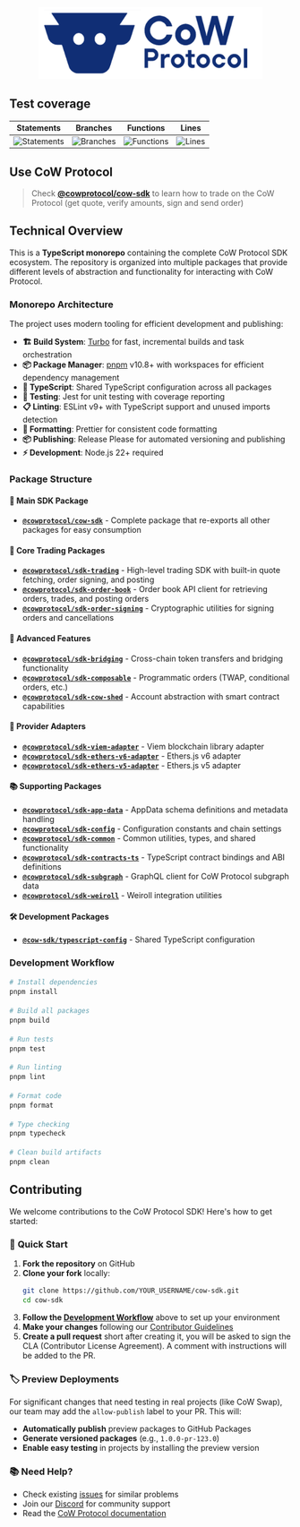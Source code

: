 <p align="center">
  <img width="400" src="https://github.com/cowprotocol/cow-sdk/raw/main/docs/images/CoW.png" />
</p>

## Test coverage

| Statements                                                                                 | Branches                                                                       | Functions                                                                                | Lines                                                                            |
| ------------------------------------------------------------------------------------------ | ------------------------------------------------------------------------------ | ---------------------------------------------------------------------------------------- | -------------------------------------------------------------------------------- |
| ![Statements](https://img.shields.io/badge/statements-94.77%25-brightgreen.svg?style=flat) | ![Branches](https://img.shields.io/badge/branches-76.78%25-red.svg?style=flat) | ![Functions](https://img.shields.io/badge/functions-97.43%25-brightgreen.svg?style=flat) | ![Lines](https://img.shields.io/badge/lines-97.67%25-brightgreen.svg?style=flat) |

## Use CoW Protocol

> Check [**@cowprotocol/cow-sdk**](https://github.com/cowprotocol/cow-sdk/tree/main/packages/sdk/README.md) to learn how to trade on the CoW Protocol (get quote, verify amounts, sign and send order)

## Technical Overview

This is a **TypeScript monorepo** containing the complete CoW Protocol SDK ecosystem. The repository is organized into multiple packages that provide different levels of abstraction and functionality for interacting with CoW Protocol.

### Monorepo Architecture

The project uses modern tooling for efficient development and publishing:

- **🏗️ Build System**: [Turbo](https://turbo.build/) for fast, incremental builds and task orchestration
- **📦 Package Manager**: [pnpm](https://pnpm.io/) v10.8+ with workspaces for efficient dependency management
- **🔧 TypeScript**: Shared TypeScript configuration across all packages
- **🧪 Testing**: Jest for unit testing with coverage reporting
- **📋 Linting**: ESLint v9+ with TypeScript support and unused imports detection
- **🎨 Formatting**: Prettier for consistent code formatting
- **📦 Publishing**: Release Please for automated versioning and publishing
- **⚡ Development**: Node.js 22+ required

### Package Structure

#### 🎯 Main SDK Package

- **[`@cowprotocol/cow-sdk`](https://github.com/cowprotocol/cow-sdk/tree/main/packages/sdk/README.md)** - Complete package that re-exports all other packages for easy consumption

#### 🔧 Core Trading Packages

- **[`@cowprotocol/sdk-trading`](https://github.com/cowprotocol/cow-sdk/tree/main/packages/trading/README.md)** - High-level trading SDK with built-in quote fetching, order signing, and posting
- **[`@cowprotocol/sdk-order-book`](https://github.com/cowprotocol/cow-sdk/tree/main/packages/order-book/README.md)** - Order book API client for retrieving orders, trades, and posting orders
- **[`@cowprotocol/sdk-order-signing`](https://github.com/cowprotocol/cow-sdk/tree/main/packages/order-signing/README.md)** - Cryptographic utilities for signing orders and cancellations

#### 🌉 Advanced Features

- **[`@cowprotocol/sdk-bridging`](https://github.com/cowprotocol/cow-sdk/tree/main/packages/bridging/README.md)** - Cross-chain token transfers and bridging functionality
- **[`@cowprotocol/sdk-composable`](https://github.com/cowprotocol/cow-sdk/tree/main/packages/composable/README.md)** - Programmatic orders (TWAP, conditional orders, etc.)
- **[`@cowprotocol/sdk-cow-shed`](https://github.com/cowprotocol/cow-sdk/tree/main/packages/cow-shed/README.md)** - Account abstraction with smart contract capabilities

#### 🔌 Provider Adapters

- **[`@cowprotocol/sdk-viem-adapter`](https://github.com/cowprotocol/cow-sdk/tree/main/packages/providers/viem-adapter/README.md)** - Viem blockchain library adapter
- **[`@cowprotocol/sdk-ethers-v6-adapter`](https://github.com/cowprotocol/cow-sdk/tree/main/packages/providers/ethers-v6-adapter/README.md)** - Ethers.js v6 adapter
- **[`@cowprotocol/sdk-ethers-v5-adapter`](https://github.com/cowprotocol/cow-sdk/tree/main/packages/providers/ethers-v5-adapter/README.md)** - Ethers.js v5 adapter

#### 📚 Supporting Packages

- **[`@cowprotocol/sdk-app-data`](https://github.com/cowprotocol/cow-sdk/tree/main/packages/app-data/README.md)** - AppData schema definitions and metadata handling
- **[`@cowprotocol/sdk-config`](https://github.com/cowprotocol/cow-sdk/tree/main/packages/config/README.md)** - Configuration constants and chain settings
- **[`@cowprotocol/sdk-common`](https://github.com/cowprotocol/cow-sdk/tree/main/packages/common/README.md)** - Common utilities, types, and shared functionality
- **[`@cowprotocol/sdk-contracts-ts`](https://github.com/cowprotocol/cow-sdk/tree/main/packages/contracts-ts/README.md)** - TypeScript contract bindings and ABI definitions
- **[`@cowprotocol/sdk-subgraph`](https://github.com/cowprotocol/cow-sdk/tree/main/packages/subgraph/README.md)** - GraphQL client for CoW Protocol subgraph data
- **[`@cowprotocol/sdk-weiroll`](https://github.com/cowprotocol/cow-sdk/tree/main/packages/weiroll/README.md)** - Weiroll integration utilities

#### 🛠️ Development Packages

- **[`@cow-sdk/typescript-config`](https://github.com/cowprotocol/cow-sdk/tree/main/packages/typescript-config)** - Shared TypeScript configuration

### Development Workflow

```bash
# Install dependencies
pnpm install

# Build all packages
pnpm build

# Run tests
pnpm test

# Run linting
pnpm lint

# Format code
pnpm format

# Type checking
pnpm typecheck

# Clean build artifacts
pnpm clean
```

## Contributing

We welcome contributions to the CoW Protocol SDK! Here's how to get started:

### 🚀 **Quick Start**

1. **Fork the repository** on GitHub
2. **Clone your fork** locally:
   ```bash
   git clone https://github.com/YOUR_USERNAME/cow-sdk.git
   cd cow-sdk
   ```
3. **Follow the [Development Workflow](#development-workflow)** above to set up your environment
4. **Make your changes** following our [Contributor Guidelines](CONTRIBUTING.md)
5. **Create a pull request** short after creating it, you will be asked to sign the CLA (Contributor License Agreement). A comment with instructions will be added to the PR.

### 🏷️ **Preview Deployments**

For significant changes that need testing in real projects (like CoW Swap), our team may add the `allow-publish` label to your PR. This will:

- **Automatically publish** preview packages to GitHub Packages
- **Generate versioned packages** (e.g., `1.0.0-pr-123.0`)
- **Enable easy testing** in projects by installing the preview version

### 📚 **Need Help?**

- Check existing [issues](https://github.com/cowprotocol/cow-sdk/issues) for similar problems
- Join our [Discord](https://discord.gg/cowprotocol) for community support
- Read the [CoW Protocol documentation](https://docs.cow.fi)
